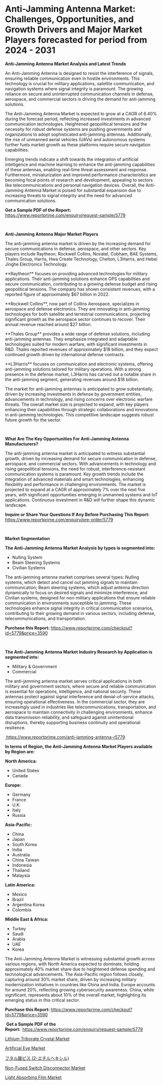 <p><h1>Anti-Jamming Antenna Market: Challenges, Opportunities, and Growth Drivers and Major Market Players forecasted for period from 2024 - 2031</h1></p><p><strong>Anti-Jamming Antenna Market Analysis and Latest Trends</strong></p>
<p><p>An Anti-Jamming Antenna is designed to resist the interference of signals, ensuring reliable communication even in hostile environments. This technology is crucial for military applications, satellite communication, and navigation systems where signal integrity is paramount. The growing reliance on secure and uninterrupted communication channels in defense, aerospace, and commercial sectors is driving the demand for anti-jamming solutions.</p><p>The Anti-Jamming Antenna Market is expected to grow at a CAGR of 6.40% during the forecast period, reflecting increased investments in advanced communication technologies. Heightened geopolitical tensions and the necessity for robust defense systems are pushing governments and organizations to adopt sophisticated anti-jamming antennas. Additionally, the rise of unmanned aerial vehicles (UAVs) and autonomous systems further fuels market growth as these platforms require secure navigation capabilities.</p><p>Emerging trends indicate a shift towards the integration of artificial intelligence and machine learning to enhance the anti-jamming capabilities of these antennas, enabling real-time threat assessment and response. Furthermore, miniaturization and improved performance characteristics are becoming focal points of research and development, appealing to sectors like telecommunications and personal navigation devices. Overall, the Anti-Jamming Antenna Market is poised for substantial expansion due to increasing threats to signal integrity and the need for advanced communication solutions.</p></p>
<p><strong>Get a Sample PDF of the Report:&nbsp;</strong> <a href="https://www.reportprime.com/enquiry/request-sample/5779">https://www.reportprime.com/enquiry/request-sample/5779</a></p>
<p>&nbsp;</p>
<p><strong>Anti-Jamming Antenna Major Market Players</strong></p>
<p><p>The anti-jamming antenna market is driven by the increasing demand for secure communications in defense, aerospace, and other sectors. Key players include Raytheon, Rockwell Collins, Novatel, Cobham, BAE Systems, Thales Group, Harris, Hwa Create Technology, Chelton, L3Harris, and Hebei Jinghe Electronics Technology.</p><p>**Raytheon** focuses on providing advanced technologies for military applications. Their anti-jamming solutions enhance GPS capabilities and secure communication, contributing to a growing defense budget and rising geopolitical tensions. The company has shown consistent revenues, with a reported figure of approximately $67 billion in 2022.</p><p>**Rockwell Collins**, now part of Collins Aerospace, specializes in aerospace and defense electronics. They are innovating in anti-jamming technologies for both satellite and terrestrial communications, projecting significant growth as the aerospace sector continues to recover. Their annual revenue reached around $27 billion.</p><p>**Thales Group** provides a wide range of defense solutions, including anti-jamming antennas. They emphasize integrated and adaptable technologies suited for modern warfare, with significant investments in R&D. Thales reported revenues of approximately $18 billion, and they expect continued growth driven by international defense contracts.</p><p>**L3Harris** focuses on communication and electronic systems, offering anti-jamming solutions tailored for military operations. With a strong presence in the defense market, L3Harris has carved out a notable share in the anti-jamming segment, generating revenues around $18 billion.</p><p>The market for anti-jamming antennas is anticipated to grow substantially, driven by increasing investments in defense by government entities, advancements in technology, and rising concerns over electronic warfare threats. The overall market size is projected to expand, with key players enhancing their capabilities through strategic collaborations and innovations in anti-jamming technologies. This competitive landscape suggests robust future growth for the sector.</p></p>
<p>&nbsp;</p>
<p><strong>What Are The Key Opportunities For Anti-Jamming Antenna Manufacturers?</strong></p>
<p><p>The anti-jamming antenna market is anticipated to witness substantial growth, driven by increasing demand for secure communication in defense, aerospace, and commercial sectors. With advancements in technology and rising geopolitical tensions, the need for robust, interference-resistant communication systems is paramount. Key growth trends include the integration of advanced materials and smart technologies, enhancing flexibility and performance in challenging environments. The market is projected to expand at a CAGR of approximately 7% over the next five years, with significant opportunities emerging in unmanned systems and IoT applications. Continuous investment in R&D will further shape this dynamic landscape.</p></p>
<p><strong>Inquire or Share Your Questions If Any Before Purchasing This Report:</strong> <a href="https://www.reportprime.com/enquiry/pre-order/5779">https://www.reportprime.com/enquiry/pre-order/5779</a></p>
<p>&nbsp;</p>
<p><strong>Market Segmentation</strong></p>
<p><strong>The Anti-Jamming Antenna Market Analysis by types is segmented into:</strong></p>
<p><ul><li>Nulling System</li><li>Beam Steering Systems</li><li>Civilian Systems</li></ul></p>
<p><p>The anti-jamming antenna market comprises several types: Nulling systems, which detect and cancel out jamming signals to maintain communication; Beam steering systems, which adjust antenna direction dynamically to focus on desired signals and minimize interference; and Civilian systems, designed for non-military applications that ensure reliable communication in environments susceptible to jamming. These technologies enhance signal integrity in critical communication scenarios, contributing to their growing demand in various sectors, including defense, telecommunications, and transportation.</p></p>
<p><strong>Purchase this Report:&nbsp;</strong><a href="https://www.reportprime.com/checkout?id=5779&price=3590">https://www.reportprime.com/checkout?id=5779&price=3590</a></p>
<p>&nbsp;</p>
<p><strong>The Anti-Jamming Antenna Market Industry Research by Application is segmented into:</strong></p>
<p><ul><li>Military & Government</li><li>Commercial</li></ul></p>
<p><p>The anti-jamming antenna market serves critical applications in both military and government sectors, where secure and reliable communication is essential for operations, intelligence, and national security. These antennas protect against signal interference and denial-of-service attacks, ensuring operational effectiveness. In the commercial sector, they are increasingly used in industries like telecommunications, transportation, and aerospace to maintain connectivity in challenging environments, enhance data transmission reliability, and safeguard against unintentional disruptions, thereby supporting business continuity and operational resilience.</p></p>
<p><a href="https://www.reportprime.com/anti-jamming-antenna-r5779">&nbsp;https://www.reportprime.com/anti-jamming-antenna-r5779</a></p>
<p><strong>In terms of Region, the Anti-Jamming Antenna Market Players available by Region are:</strong></p>
<p>
    <p> <strong> North America: </strong>
        <ul>
            <li>United States</li>
            <li>Canada</li>
        </ul>
        </p> 
    <p> <strong> Europe: </strong>
        <ul>
            <li>Germany</li>
            <li>France</li>
            <li>U.K.</li>
            <li>Italy</li>
            <li>Russia</li>
        </ul>
        </p> 
    <p> <strong> Asia-Pacific: </strong>
        <ul>
            <li>China</li>
            <li>Japan</li>
            <li>South Korea</li>
            <li>India</li>
            <li>Australia</li>
            <li>China Taiwan</li>
            <li>Indonesia</li>
            <li>Thailand</li>
            <li>Malaysia</li>
        </ul>
        </p> 
    <p> <strong> Latin America: </strong>
        <ul>
            <li>Mexico</li>
            <li>Brazil</li>
            <li>Argentina Korea</li>
            <li>Colombia</li>
        </ul>
        </p> 
    <p> <strong> Middle East & Africa: </strong>
        <ul>
            <li>Turkey</li>
            <li>Saudi</li>
            <li>Arabia</li>
            <li>UAE</li>
            <li>Korea</li>
        </ul>
    </p>
    </p>
<p><p>The Anti-Jamming Antenna Market is witnessing substantial growth across various regions, with North America expected to dominate, holding approximately 40% market share due to heightened defense spending and technological advancements. The Asia-Pacific region follows closely, capturing around 30% market share, driven by increasing military modernization initiatives in countries like China and India. Europe accounts for around 20%, reflecting growing cybersecurity awareness. China, while significant, represents about 10% of the overall market, highlighting its emerging status in this critical sector.</p></p>
<p><strong>Purchase this Report: </strong><a href="https://www.reportprime.com/checkout?id=5779&price=3590">https://www.reportprime.com/checkout?id=5779&price=3590</a></p>
<p>&nbsp;<strong>Get a Sample PDF of the Report:&nbsp;&nbsp;</strong><a href="https://www.reportprime.com/enquiry/request-sample/5779">https://www.reportprime.com/enquiry/request-sample/5779</a></p>
<p><strong></strong></p>
<p><p><a href="https://issuu.com/reportprime-2/docs/lithium-triborate-crystal-market-si_52fe94de6f1f97">Lithium Triborate Crystal Market</a></p><p><a href="https://www.linkedin.com/pulse/global-artificial-eye-market-opportunities-forecast-period-fnbfe?trackingId=jYs0iBckRxm6KZENSbvqeQ%3D%3D">Artificial Eye Market</a></p><p><a href="https://medium.com/@dfs4ff/bis-2-ethylhexyl-phthalate-market-%E3%81%AE%E3%82%B0%E3%83%AD%E3%83%BC%E3%83%90%E3%83%AB%E5%B8%82%E5%A0%B4%E6%A6%82%E8%A6%81%E3%81%AF-%E4%B8%96%E7%95%8C%E3%81%8A%E3%82%88%E3%81%B3%E4%B8%BB%E8%A6%81%E5%B8%82%E5%A0%B4%E3%81%AB%E3%81%8A%E3%81%91%E3%82%8B%E6%A5%AD%E7%95%8C%E3%81%AB%E5%BD%B1%E9%9F%BF%E3%82%92%E4%B8%8E%E3%81%88%E3%82%8B%E4%B8%BB%E8%A6%81%E3%81%AA%E3%83%88%E3%83%AC%E3%83%B3%E3%83%89%E3%81%AB%E3%81%A4%E3%81%84%E3%81%A6-%E7%8B%AC%E8%87%AA%E3%81%AE%E8%A6%96%E7%82%B9%E3%82%92%E6%8F%90%E4%BE%9B%E3%81%97%E3%81%BE%E3%81%99-dc852b2165ec">フタル酸ビス (2-エチルヘキシル)</a></p><p><a href="https://github.com/dringals/Market-Research-Report-List-6/blob/main/non-fused-switch-disconnector-market.md">Non-Fused Switch Disconnector Market</a></p><p><a href="https://issuu.com/reportprime-2/docs/light-absorbing-film-market-size-20_90083b0eb7e3bf">Light Absorbing Film Market</a></p></p>